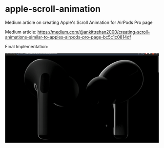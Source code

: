 # apple-scroll-animation
Medium article on creating Apple's Scroll Animation for AirPods Pro page

Medium article: https://medium.com/@ankittrehan2000/creating-scroll-animations-similar-to-apples-airpods-pro-page-bc5c1c0814df


Final Implementation: 


<img src="https://github.com/ankittrehan2000/apple-scroll-animation/blob/main/finalhigherqual.gif" />
